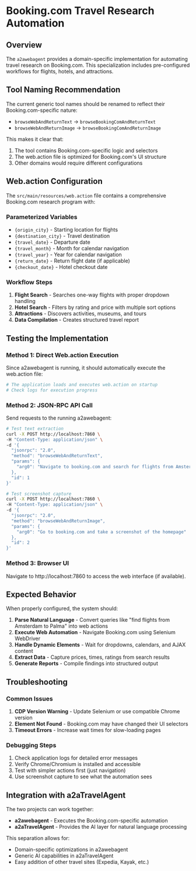 # Booking.com Travel Research Automation

## Overview

The `a2awebagent` provides a domain-specific implementation for automating travel research on Booking.com. This specialization includes pre-configured workflows for flights, hotels, and attractions.

## Tool Naming Recommendation

The current generic tool names should be renamed to reflect their Booking.com-specific nature:

- `browseWebAndReturnText` → `browseBookingComAndReturnText`
- `browseWebAndReturnImage` → `browseBookingComAndReturnImage`

This makes it clear that:
1. The tool contains Booking.com-specific logic and selectors
2. The web.action file is optimized for Booking.com's UI structure
3. Other domains would require different configurations

## Web.action Configuration

The `src/main/resources/web.action` file contains a comprehensive Booking.com research program with:

### Parameterized Variables
- `{origin_city}` - Starting location for flights
- `{destination_city}` - Travel destination
- `{travel_date}` - Departure date
- `{travel_month}` - Month for calendar navigation
- `{travel_year}` - Year for calendar navigation
- `{return_date}` - Return flight date (if applicable)
- `{checkout_date}` - Hotel checkout date

### Workflow Steps
1. **Flight Search** - Searches one-way flights with proper dropdown handling
2. **Hotel Search** - Filters by rating and price with multiple sort options
3. **Attractions** - Discovers activities, museums, and tours
4. **Data Compilation** - Creates structured travel report

## Testing the Implementation

### Method 1: Direct Web.action Execution
Since a2awebagent is running, it should automatically execute the web.action file:

```bash
# The application loads and executes web.action on startup
# Check logs for execution progress
```

### Method 2: JSON-RPC API Call
Send requests to the running a2awebagent:

```bash
# Test text extraction
curl -X POST http://localhost:7860 \
-H "Content-Type: application/json" \
-d '{
  "jsonrpc": "2.0",
  "method": "browseWebAndReturnText",
  "params": {
    "arg0": "Navigate to booking.com and search for flights from Amsterdam to Palma on July 6th 2025"
  },
  "id": 1
}'

# Test screenshot capture
curl -X POST http://localhost:7860 \
-H "Content-Type: application/json" \
-d '{
  "jsonrpc": "2.0",
  "method": "browseWebAndReturnImage",
  "params": {
    "arg0": "Go to booking.com and take a screenshot of the homepage"
  },
  "id": 2
}'
```

### Method 3: Browser UI
Navigate to http://localhost:7860 to access the web interface (if available).

## Expected Behavior

When properly configured, the system should:

1. **Parse Natural Language** - Convert queries like "find flights from Amsterdam to Palma" into web actions
2. **Execute Web Automation** - Navigate Booking.com using Selenium WebDriver
3. **Handle Dynamic Elements** - Wait for dropdowns, calendars, and AJAX content
4. **Extract Data** - Capture prices, times, ratings from search results
5. **Generate Reports** - Compile findings into structured output

## Troubleshooting

### Common Issues
1. **CDP Version Warning** - Update Selenium or use compatible Chrome version
2. **Element Not Found** - Booking.com may have changed their UI selectors
3. **Timeout Errors** - Increase wait times for slow-loading pages

### Debugging Steps
1. Check application logs for detailed error messages
2. Verify Chrome/Chromium is installed and accessible
3. Test with simpler actions first (just navigation)
4. Use screenshot capture to see what the automation sees

## Integration with a2aTravelAgent

The two projects can work together:
- **a2awebagent** - Executes the Booking.com-specific automation
- **a2aTravelAgent** - Provides the AI layer for natural language processing

This separation allows for:
- Domain-specific optimizations in a2awebagent
- Generic AI capabilities in a2aTravelAgent
- Easy addition of other travel sites (Expedia, Kayak, etc.)